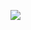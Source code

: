 <a href="https://github.com/anuraghazra/github-readme-stats"><img align="center" src="https://github-readme-stats.vercel.app/api/top-langs/?username=maicondlp&layout=compact&theme=vue-dark&hide_border=true" /></a>

